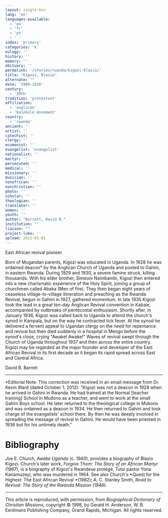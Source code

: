 ```yaml
---
layout: single-bio
lang: 'en'
languages-available:
  - 'en'
  - 'fr'
  - 'pt'
  - ' '
index: 'primary'
categories: 'k'
eulogy: ''
history: ''
memory: ''
obituary: ''
permalink: '/stories/rwanda/kigozi-blasio/'
title: "Kigozi, Blasio"
alternate: ""
date: '1909-1936'
century:
  - '20th'
tradition: 'protestant'
affiliation:
  - 'anglican'
  - 'balokole movement'
country:
  - 'rwanda'
ancient: ''
artist: ''
catechist: ''
clergy: ''
ecumenist: ''
evangelist: 'evangelist'
nationalist: ''
martyr: ''
persecuted: ''
medical: ''
missionary: ''
musician: ''
nonafrican: ''
nonchristian: ''
photo: ''
scholar: ''
theologian: ''
translator: ''
women: ''
youth: ''
author: "Barrett, David B."
institution: ""
liaison: ""
project-luke: ''
upload: 2011-01-01
---
```




East African revival pioneer.

Born of Mugandan parents, Kigozi was educated in Uganda. In
1928 he was ordained deacon* by the Anglican Church of Uganda
and posted to Gahini, in eastern Rwanda. During 1929 and 1930,
a severe famine struck, killing thousands. With his elder
brother, Simeoni Nsimbambi, Kigozi then entered into a new
charismatic experience of the Holy Spirit, joining a group
of churchmen called Abaka (Men of fire). They then began eight
years of ceaseless village-to-village itineration and preaching
as the Rwanda Revival, begun in Gahini in 1927, gathered momentum.
In late 1935 Kigozi took the lead in a great ten-day Anglican
Revival convention in Kabale, accompanied by outbreaks of
pentecostal enthusiasm. Shortly after, in January 1936, Kigozi
was called back to Uganda to attend the church's synod in
Kampala, but on the way he contracted tick fever. At the synod
he delivered a fervent appeal to Ugandan clergy on the need
for repentance and revival but then died suddenly in a hospital
in Mengo before the synod's close, crying "Awake! Awake!"
Waves of revival swept through the Church of Uganda throughout
1937 and then across the entire country. Kigozi may be regarded
as the major founder and developer of the East African Revival
in its first decade as it began its rapid spread across East
and Central Africa.

David B. Barrett

---

*Editorial Note: This correction was received in an email message from Dr. Kevin Ward (dated October 1, 2012): "Kigozi was not a deacon in 1928 when he arrived in Gahini in Rwanda. He had trained at the Normal [teacher training] School in Mudono as a teacher, and went to work at the small Gahini Boys school. He later returned to the theological college in Mukono and was ordained as a deacon in 1934. He then returned to Gahini and took charge of the evangelists' school there. By then he was deeply involved in spreading the message of revival in Gahini. He would have been priested in 1936 but for his untimely death."

# Bibliography

Joe E. Church, *Awake Uganda* (c. 1940), provides a biography of Blasio Kigozi. Church's later work, *Forgive Them: The Story of an African Martyr* (1967), is a biography of Kigozi's Rwandese protégé, Tutsi pastor Yona Kanamuzeyi, who was murdered in 1964. See also Church's *Quest for the Highest: The East African Revival *(1982); A. C. Stanley Smith, *Road to Revival: The Story of the Rwanda Mission* (1946).

---

This article is reproduced, with permission, from *Biographical Dictionary of Christian Missions*,   copyright &copy; 1998, by Gerald H. Anderson, W. B. Eerdmans Publishing Company, Grand Rapids, Michigan.  All rights reserved.
